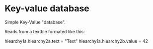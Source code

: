 # Key-value database
Simple Key-Value "database".

Reads from a textfile formated like this:

hiearchy1a.hiearchy2a.text = "Text"
hiearchy1a.hiearchy2b.value = 42
